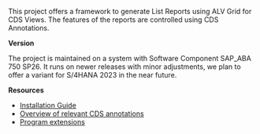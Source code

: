 This project offers a framework to generate List Reports using ALV Grid for CDS Views.
The features of the reports are controlled using CDS Annotations.

**Version**

The project is maintained on a system with Software Component SAP_ABA 750 SP26.
It runs on newer releases with minor adjustments, we plan to offer a variant for S/4HANA 2023 in the near future.

**Resources**

* [Installation Guide](./installation_guide.md)
* [Overview of relevant CDS annotations](./annotations.md)
* [Program extensions](./program_extensions.md) 